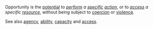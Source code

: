 Opportunity is the [potential](https://github.com/gcassel/Modular-Organization-Terminology/blob/master/terms/potential.md) to *[perform](https://github.com/gcassel/Modular-Organization-Terminology/blob/master/terms/perform.md) a [specific](https://github.com/gcassel/Modular-Organization-Terminology/blob/master/terms/specific.md) [action](https://github.com/gcassel/Modular-Organization-Terminology/blob/master/terms/action.md)*, or to *[access](https://github.com/gcassel/Modular-Organization-Terminology/blob/master/terms/access.md) a specific [resource](https://github.com/gcassel/Modular-Organization-Terminology/blob/master/terms/resource.md)*, without being subject to [coercion](https://github.com/gcassel/Modular-Organization-Terminology/blob/master/terms/coercion.md) or [violence](https://github.com/gcassel/Modular-Organization-Terminology/blob/master/terms/violence.md).

See also [agency](https://github.com/gcassel/Modular-Organization-Terminology/blob/master/terms/agency.md), [ability](https://github.com/gcassel/Modular-Organization-Terminology/blob/master/terms/ability.md), [capacity](https://github.com/gcassel/Modular-Organization-Terminology/blob/master/terms/capacity.md) and [access](https://github.com/gcassel/Modular-Organization-Terminology/blob/master/terms/access.md).
